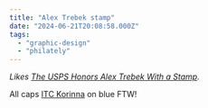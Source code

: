 ```yaml
---
title: "Alex Trebek stamp"
date: "2024-06-21T20:08:58.000Z"
tags: 
  - "graphic-design"
  - "philately"
---
```


_Likes [The USPS Honors Alex Trebek With a Stamp](https://kottke.org/24/06/the-usps-honors-alex-trebek-with-a-stamp)._

All caps [ITC Korinna](https://fontsinuse.com/uses/5507/jeopardy-game-show) on blue FTW!
